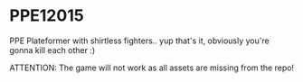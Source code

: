 # PPE12015
PPE Plateformer with shirtless fighters.. yup that's it, obviously you're gonna kill each other :)

ATTENTION: The game will not work as all assets are missing from the repo!
